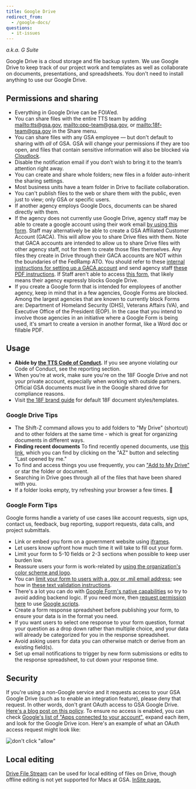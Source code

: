```yaml
---
title: Google Drive
redirect_from:
  - /google-docs/
questions:
  - it-issues
---
```


_a.k.a. G Suite_

Google Drive is a cloud storage and file backup system. We use Google Drive to keep track of our project work and templates as well as collaborate on documents, presentations, and spreadsheets. You don't need to install anything to use our Google Drive.

## Permissions and sharing

* Everything in Google Drive can be FOIA’ed.
* You can share files with the entire TTS team by adding <mailto:tts@gsa.gov>, <mailto:opp-team@gsa.gov>, or <mailto:18f-team@gsa.gov> in the Share menu.
* You can share files with any GSA employee — but don't default to sharing with _all_ of GSA. GSA will change your permissions if they are too open, and files that contain sensitive information will also be blocked via [Cloudlock](https://insite.gsa.gov/employee-resources/information-technology/do-it-yourself-self-help/google-g-suite-apps/sharing-securely-in-google/cloudlock).
* Disable the notification email if you don’t wish to bring it to the team’s attention right away.
* You can create and share whole folders; new files in a folder auto-inherit the sharing settings.
* Most business units have a team folder in Drive to faciliate collaboration.
* You can't publish files to the web or share them with the public, even just to view; only GSA or specific users.
* If another agency employs Google Docs, documents can be shared directly with them.
* If the agency does not currently use Google Drive, agency staff may be able to create a google account using their work email [by using this form](https://accounts.google.com/SignUpWithoutGmail?hl=en). Staff may alternatively be able to create a GSA Affiliated Customer Account (GACA). This will allow you to share Drive files with them. Note that GACA accounts are intended to allow us to share Drive files with other agency staff, not for them to create those files themselves. Any files they create in Drive through their GACA accounts are NOT within the boundaries of the FedRamp ATO. You should refer to these [internal instructions for setting up a GACA account](https://insite.gsa.gov/portal/content/517805?term=gaca) and send agency staff [these PDF instructions](https://docs.google.com/document/d/19MDy1K6FfHNEvVvQ8Wgd9zmpyjpFPvshr3SHWARYKo8/). If Staff aren't able to access [this form](https://accounts.google.com/SignUpWithoutGmail?hl=en), that likely means their agency expressly blocks Google Drive.
* If you create a Google form that is intended for employees of another agency, keep in mind that in a few agencies, Google Forms are blocked. Among the largest agencies that are known to currently block Forms are: Department of Homeland Security (DHS), Veterans Affairs (VA), and Executive Office of the President (EOP). In the case that you intend to involve those agencies in an initiative where a Google Form is being used, it's smart to create a version in another format, like a Word doc or fillable PDF.

## Usage

* **Abide by [the TTS Code of Conduct]({{site.baseurl}}/code-of-conduct).**  If you see anyone violating our Code of Conduct, see the reporting section.
* When you’re at work, make sure you're on the 18F Google Drive and not your private account, especially when working with outside partners. Official GSA documents must live in the Google shared drive for compliance reasons.
* Visit [the 18F brand guide](https://brand.18f.gov/templates/) for default 18F document styles/templates.

### Google Drive Tips

- The Shift-Z command allows you to add folders to "My Drive" (shortcut) and to other folders at the same time - which is great for organizing documents in different ways.
- **Finding recent documents** To find recently opened documents, use [this link](https://drive.google.com/drive/recent), which you can find by clicking on the "AZ" button and selecting "Last opened by me."
-  To find and access things you use frequently, you can ["Add to My Drive"](https://support.google.com/drive/answer/2375057?hl=en) or star the folder or document.
-  Searching in Drive goes through all of the files that have been shared with you.
- If a folder looks empty, try refreshing your browser a few times. :shrug:

### Google Form Tips
Google forms handle a variety of use cases like account requests, sign ups, contact us, feedback, bug reporting, support requests, data calls, and project submittals.

* Link or embed you form on a government website using [iframes](https://www.w3schools.com/tags/tag_iframe.asp).
* Let users know upfront how much time it will take to fill out your form.
* Limit your form to 5-10 fields or 2-3 sections when possible to keep user burden low.
* Reassure users your form is work-related by [using the organization's color scheme and logo](https://docs.google.com/forms/d/1xjiJCyJNFzWTieg8yUamntPeznADyfn8ZgIwHnM8PBg/viewform?edit_requested=true).
* You can [limit your form to users with a .gov or .mil email address](https://docs.google.com/forms/d/e/1FAIpQLSePimoF0RkiCP62BSIL_yj0yMXEUePNJ9AabPJqq1Xzbp_GVg/viewform); see how in [these text validation instructions](https://support.google.com/docs/answer/3378864?hl=en).
* There's a lot you can do with [Google Form's native capabilities](https://support.google.com/a/users/answer/9302965?hl=en) so try to avoid adding backend logic. If you need more, then [request permission here](https://docs.google.com/a/gsa.gov/forms/d/e/1FAIpQLSdOCtxCaSKJC87CedZW1FKGspMvnRzyOauMvKIOfrSV7PBdag/viewform) to use [Google scripts](https://developers.google.com/apps-script/).
* Create a form response spreadsheet before publishing your form, to ensure your data is in the format you need.
* If you want users to select one response to your form question, format your question as a drop down rather than multiple choice, and your data will already be categorized for you in the response spreadsheet.
* Avoid asking users for data you can otherwise match or derive from an existing field(s).
* Set up email notifications to trigger by new form submissions or edits to the response spreadsheet, to cut down your response time.

## Security

If you're using a non-Google service and it requests access to your GSA Google Drive (such as to enable an integration feature), please deny that request. In other words, don't grant OAuth access to GSA Google Drive. [Here's a blog post on this policy](https://18f.gsa.gov/2016/05/13/how-18f-handles-information-security-and-third-party-applications/). To ensure no access is enabled, you can check [Google's list of "Apps connected to your account"](https://security.google.com/settings/security/permissions), expand each item, and look for the Google Drive icon. Here's an example of what an OAuth access request might look like:

![don't click "allow"]({{site.baseurl}}/images/google-drive/google-drive-oauth.png)

## Local editing

[Drive File Stream](https://support.google.com/drive/answer/7329379?hl=en) can be used for local editing of files on Drive, though offline editing is not yet supported for Macs at GSA. [InSite page.](https://insite.gsa.gov/employee-resources/information-technology/do-it-yourself-self-help/google-g-suite-apps/google-drive-and-shared-drive?term=drive%20file%20stream#Drive%20File%20Stream)
